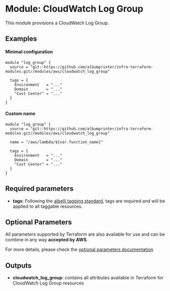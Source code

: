# Module: CloudWatch Log Group

This module provisions a CloudWatch Log Group.

## Examples

#### Minimal configuration

```
module "log_group" {
  source = "git::https://github.com/albumprinter/infra-terraform-modules.git//modules/aws/cloudwatch_log_group"

  tags = {
    Environment   = "..."
    Domain        = "..."
    "Cost Center" = "..."
  }
}
```

#### Custom name

```
module "log_group" {
  source = "git::https://github.com/albumprinter/infra-terraform-modules.git//modules/aws/cloudwatch_log_group"

  name = "/aws/lambda/${var.function_name}"

  tags = {
    Environment   = "..."
    Domain        = "..."
    "Cost Center" = "..."
  }
}
```

## Required parameters

- **tags**: Following the [albelli tagging standard](https://wiki.albelli.net/wiki/Albelli_AWS_Tagging_standards), tags are required and will be applied to all taggable resources.

## Optional Parameters

All parameters supported by Terraform are also available for use and can be combine in any way **accepted by AWS**.

For more details, please check the [optional parameters documentation](docs/optional_parameters.md)

## Outputs

- **cloudwatch_log_group**: contains all attributes available in Terraform for CloudWatch Log Group resources
